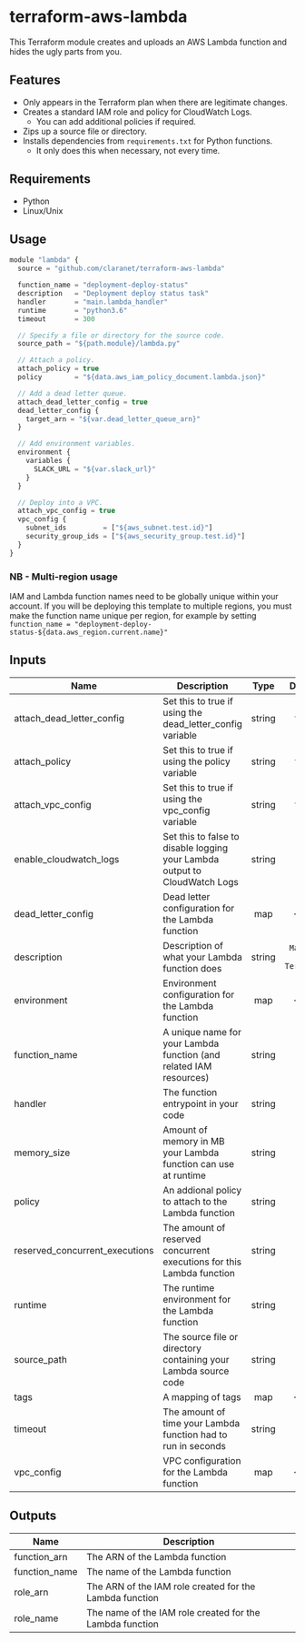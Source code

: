 # terraform-aws-lambda

This Terraform module creates and uploads an AWS Lambda function and hides the ugly parts from you.

## Features

* Only appears in the Terraform plan when there are legitimate changes.
* Creates a standard IAM role and policy for CloudWatch Logs.
  * You can add additional policies if required.
* Zips up a source file or directory.
* Installs dependencies from `requirements.txt` for Python functions.
  * It only does this when necessary, not every time.

## Requirements

* Python
* Linux/Unix

## Usage

```js
module "lambda" {
  source = "github.com/claranet/terraform-aws-lambda"

  function_name = "deployment-deploy-status"
  description   = "Deployment deploy status task"
  handler       = "main.lambda_handler"
  runtime       = "python3.6"
  timeout       = 300

  // Specify a file or directory for the source code.
  source_path = "${path.module}/lambda.py"

  // Attach a policy.
  attach_policy = true
  policy        = "${data.aws_iam_policy_document.lambda.json}"

  // Add a dead letter queue.
  attach_dead_letter_config = true
  dead_letter_config {
    target_arn = "${var.dead_letter_queue_arn}"
  }

  // Add environment variables.
  environment {
    variables {
      SLACK_URL = "${var.slack_url}"
    }
  }

  // Deploy into a VPC.
  attach_vpc_config = true
  vpc_config {
    subnet_ids         = ["${aws_subnet.test.id}"]
    security_group_ids = ["${aws_security_group.test.id}"]
  }
}
```

### NB - Multi-region usage

IAM and Lambda function names need to be globally unique within your account.
If you will be deploying this template to multiple regions, you must make the
function name unique per region, for example by setting
`function_name = "deployment-deploy-status-${data.aws_region.current.name}"`

## Inputs

| Name | Description | Type | Default | Required |
|------|-------------|:----:|:-----:|:-----:|
| attach_dead_letter_config | Set this to true if using the dead_letter_config variable | string | `false` | no |
| attach_policy | Set this to true if using the policy variable | string | `false` | no |
| attach_vpc_config | Set this to true if using the vpc_config variable | string | `false` | no |
| enable_cloudwatch_logs | Set this to false to disable logging your Lambda output to CloudWatch Logs | string | `true` | no |
| dead_letter_config | Dead letter configuration for the Lambda function | map | `<map>` | no |
| description | Description of what your Lambda function does | string | `Managed by Terraform` | no |
| environment | Environment configuration for the Lambda function | map | `<map>` | no |
| function_name | A unique name for your Lambda function (and related IAM resources) | string | - | yes |
| handler | The function entrypoint in your code | string | - | yes |
| memory_size | Amount of memory in MB your Lambda function can use at runtime | string | `128` | no |
| policy | An addional policy to attach to the Lambda function | string | `` | no |
| reserved_concurrent_executions | The amount of reserved concurrent executions for this Lambda function | string | `-1` | no |
| runtime | The runtime environment for the Lambda function | string | - | yes |
| source_path | The source file or directory containing your Lambda source code | string | - | yes |
| tags | A mapping of tags | map | `<map>` | no |
| timeout | The amount of time your Lambda function had to run in seconds | string | `10` | no |
| vpc_config | VPC configuration for the Lambda function | map | `<map>` | no |

## Outputs

| Name | Description |
|------|-------------|
| function_arn | The ARN of the Lambda function |
| function_name | The name of the Lambda function |
| role_arn | The ARN of the IAM role created for the Lambda function |
| role_name | The name of the IAM role created for the Lambda function |
